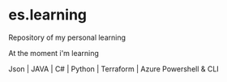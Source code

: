 # es.learning
Repository of my personal learning

At the moment i'm learning

Json | JAVA | C# | Python | Terraform | Azure Powershell & CLI
